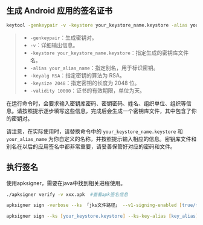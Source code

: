 ## 生成 Android 应用的签名证书
```zsh
keytool -genkeypair -v -keystore your_keystore_name.keystore -alias your_alias_name -keyalg RSA -keysize 2048 -validity 10000
```
> - `-genkeypair`：生成密钥对。
> - `-v`：详细输出信息。
> - `-keystore your_keystore_name.keystore`：指定生成的密钥库文件名。
> - `-alias your_alias_name`：指定别名，用于标识密钥。
> - `-keyalg RSA`：指定密钥的算法为 RSA。
> - `-keysize 2048`：指定密钥的长度为 2048 位。
> - `-validity 10000`：证书的有效期限，单位为天。

在运行命令时，会要求输入密钥库密码、密钥密码、姓名、组织单位、组织等信息。请按照提示逐步填写这些信息，完成后会生成一个密钥库文件，其中包含了你的密钥对。

请注意，在实际使用时，请替换命令中的 `your_keystore_name.keystore` 和 `your_alias_name` 为你自定义的名称，并按照提示输入相应的信息。密钥库文件和别名在以后的应用签名中都非常重要，请妥善保管好对应的密码和文件。

## 执行签名
使用apksigner，需要在java中找到相关进程使用。
```zsh
./apksigner verify -v xxx.apk  #查看apk签名信息

apksigner sign -verbose --ks 「jks文件路径」 --v1-signing-enabled [true/false v1打包开启/关闭] --v2-signing-enabled [true/false v2打包开启/关闭] -ks-key-alias [jks别名 key-alias] --ks-pass pass: [jks密码，key store password] --key-pass pass:[密码] #进行签名

apksigner sign --ks [your_keystore.keystore] --ks-key-alias [key_alias] --ks-pass pass:[your_keystore_password] --out [signed.apk] [input.apk] --key-pass pass:[密码] --v1-signing-enabled [true/false v1打包开启/关闭] --v2-signing-enabled [true/false v2打包开启/关闭] #进行签名

```
